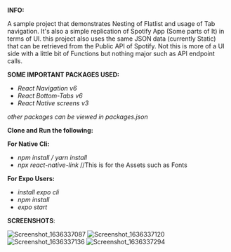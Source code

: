 **INFO:**

A sample project that demonstrates Nesting of Flatlist and usage of Tab navigation. It's also a simple replication of Spotify App (Some parts of It) in terms of UI.
this project also uses the same JSON data (currently Static) that can be retrieved from the Public API of Spotify. Not this is more of a UI side with a little bit
of Functions but nothing major such as API endpoint calls.

**SOME IMPORTANT PACKAGES USED:**
- *React Navigation v6*
- *React Bottom-Tabs v6*
- *React Native screens v3*

*other packages can be viewed in packages.json*

**Clone and Run the following:**

**For Native Cli:**

- *npm install / yarn install*
- *npx react-native-link* //This is for the Assets such as Fonts

**For Expo Users:**

- *install expo cli*
- *npm install*
- *expo start* 


**SCREENSHOTS**:

![Screenshot_1636337087](https://user-images.githubusercontent.com/87158420/140673266-e3cb9062-de52-4b2f-96e3-eda5f6e8dde1.png)
![Screenshot_1636337120](https://user-images.githubusercontent.com/87158420/140673288-c778f353-161e-4689-8c11-3efff90afb90.png)
![Screenshot_1636337136](https://user-images.githubusercontent.com/87158420/140673307-3497b251-029d-4a3e-a855-150befde5a85.png)
![Screenshot_1636337294](https://user-images.githubusercontent.com/87158420/140673485-20130427-e961-4b69-bccf-0eb81a51a45c.png)
